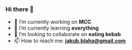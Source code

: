 ### Hi there 👋

- 🔭 I’m currently working on **MCC**
- 🌱 I’m currently learning **everything**
- 👯 I’m looking to collaborate on **eating kebab**
- 📫 How to reach me: **jakub.blaha@gmail.com**
